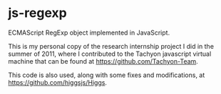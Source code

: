 # js-regexp
ECMAScript RegExp object implemented in JavaScript.

This is my personal copy of the research internship project I did in the summer of 2011, where I contributed to the Tachyon javascript virtual machine that can be found at https://github.com/Tachyon-Team.

This code is also used, along with some fixes and modifications, at https://github.com/higgsjs/Higgs.
